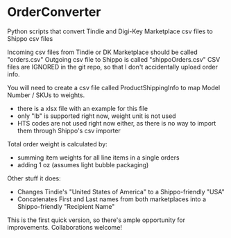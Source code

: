 # OrderConverter
Python scripts that convert Tindie and Digi-Key Marketplace csv files to Shippo csv files

Incoming csv files from Tindie or DK Marketplace should be called "orders.csv"
Outgoing csv file to Shippo is called "shippoOrders.csv"
CSV files are IGNORED in the git repo, so that I don't accidentally upload order info.

You will need to create a csv file called ProductShippingInfo to map Model Number / SKUs to weights.
  - there is a xlsx file with an example for this file
  - only "lb" is supported right now, weight unit is not used
  - HTS codes are not used right now either, as there is no way to import them through Shippo's csv importer

Total order weight is calculated by:
  - summing item weights for all line items in a single orders
  - adding 1 oz (assumes light bubble packaging)

Other stuff it does:
  - Changes Tindie's "United States of America" to a Shippo-friendly "USA"
  - Concatenates First and Last names from both marketplaces into a Shippo-friendly "Recipient Name"

This is the first quick version, so there's ample opportunity for improvements.  Collaborations welcome!
